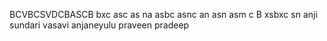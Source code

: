 BCVBCSVDCBASCB
bxc asc as na
asbc asnc an 
asn asm c
B xsbxc sn
anji
sundari
vasavi
anjaneyulu
praveen
pradeep
